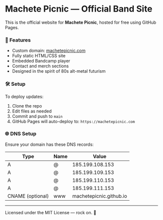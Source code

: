 # Machete Picnic — Official Band Site

This is the official website for **Machete Picnic**, hosted for free using GitHub Pages.

### 🚀 Features
- Custom domain: [machetepicnic.com](https://machetepicnic.com)
- Fully static HTML/CSS site
- Embedded Bandcamp player
- Contact and merch sections
- Designed in the spirit of 80s alt-metal futurism

### 🛠 Setup

To deploy updates:
1. Clone the repo
2. Edit files as needed
3. Commit and push to `main`
4. GitHub Pages will auto-deploy to: `https://machetepicnic.com`

### 🌐 DNS Setup
Ensure your domain has these DNS records:

| Type | Name | Value                      |
|------|------|----------------------------|
| A    | @    | 185.199.108.153            |
| A    | @    | 185.199.109.153            |
| A    | @    | 185.199.110.153            |
| A    | @    | 185.199.111.153            |
| CNAME (optional) | www  | machetepicnic.github.io |

---

Licensed under the MIT License — rock on. 🎸
